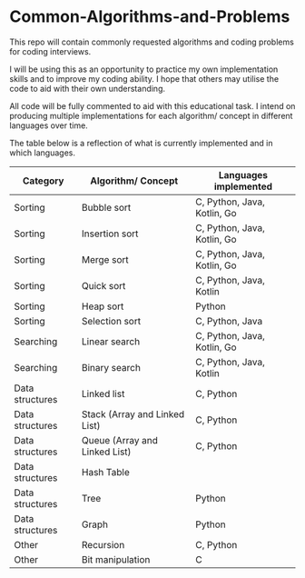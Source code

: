 # Common-Algorithms-and-Problems

This repo will contain commonly requested algorithms and coding problems for coding interviews.

I will be using this as an opportunity to practice my own implementation skills and to improve my coding ability.
I hope that others may utilise the code to aid with their own understanding.

All code will be fully commented to aid with this educational task.
I intend on producing multiple implementations for each algorithm/ concept in different languages over time.

The table below is a reflection of what is currently implemented and in which languages.

| Category | Algorithm/ Concept | Languages implemented |
| -------- | ------------------ | --------------------- |
| Sorting | Bubble sort | C, Python, Java, Kotlin, Go |
| Sorting | Insertion sort | C, Python, Java, Kotlin, Go |
| Sorting | Merge sort | C, Python, Java, Kotlin, Go |
| Sorting | Quick sort | C, Python, Java, Kotlin |
| Sorting | Heap sort | Python |
| Sorting | Selection sort | C, Python, Java |
| Searching | Linear search | C, Python, Java, Kotlin, Go |
| Searching | Binary search | C, Python, Java, Kotlin |
| Data structures | Linked list | C, Python |
| Data structures | Stack (Array and Linked List) | C, Python |
| Data structures | Queue (Array and Linked List) | C, Python |
| Data structures | Hash Table |  |
| Data structures | Tree | Python |
| Data structures | Graph | Python |
| Other | Recursion | C, Python |
| Other | Bit manipulation | C |